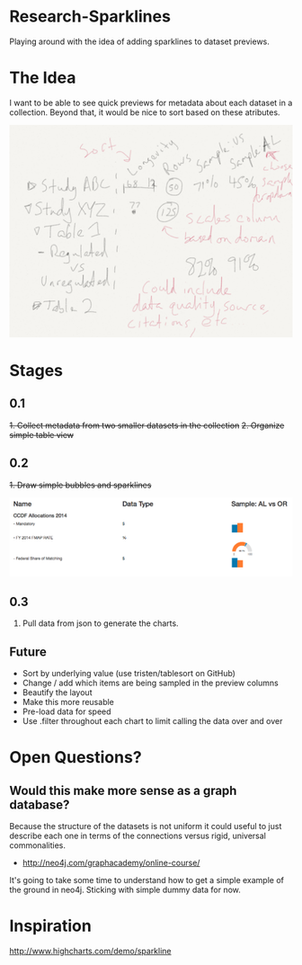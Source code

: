Research-Sparklines
===================

Playing around with the idea of adding sparklines to dataset previews.

# The Idea

I want to be able to see quick previews for metadata about each dataset in a collection. Beyond that, it would be nice to sort based on these atributes.

![mockup](images/mockup.png)

# Stages

## 0.1
~~1. Collect metadata from two smaller datasets in the collection~~
~~2. Organize simple table view~~

## 0.2
~~1. Draw simple bubbles and sparklines~~

![mockup](images/version02.png)

## 0.3
1. Pull data from json to generate the charts.

## Future
* Sort by underlying value (use tristen/tablesort on GitHub)
* Change / add which items are being sampled in the preview columns
* Beautify the layout
* Make this more reusable
* Pre-load data for speed
* Use .filter throughout each chart to limit calling the data over and over

# Open Questions? 
## Would this make more sense as a graph database? 
Because the structure of the datasets is not uniform it could useful to just describe each one in terms of the connections versus rigid, universal commonalities. 
- http://neo4j.com/graphacademy/online-course/

It's going to take some time to understand how to get a simple example of the ground in neo4j. Sticking with simple dummy data for now.

# Inspiration
http://www.highcharts.com/demo/sparkline
